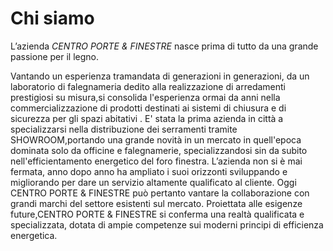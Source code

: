 # Chi siamo

L’azienda *CENTRO PORTE & FINESTRE* nasce prima di tutto da una grande passione per il legno.

Vantando un esperienza tramandata di generazioni in generazioni, da un laboratorio di falegnameria dedito alla realizzazione di arredamenti prestigiosi su misura,si consolida l'esperienza ormai da anni nella commercializzazione di prodotti destinati ai sistemi di chiusura e di sicurezza per gli spazi abitativi .
E' stata la prima azienda in città a specializzarsi nella distribuzione dei serramenti tramite SHOWROOM,portando una grande novità in un mercato in quell'epoca dominata solo da officine e falegnamerie, specializzandosi sin da subito nell'efficientamento energetico del foro finestra. L’azienda non si è mai fermata, anno dopo anno ha ampliato i suoi orizzonti sviluppando e migliorando per dare un servizio altamente qualificato al cliente.
Oggi CENTRO PORTE & FINESTRE può pertanto vantare la collaborazione con grandi marchi del settore esistenti sul mercato.
Proiettata alle esigenze future,CENTRO PORTE & FINESTRE si conferma una realtà qualificata e specializzata, dotata di ampie competenze sui moderni principi di efficienza energetica.
